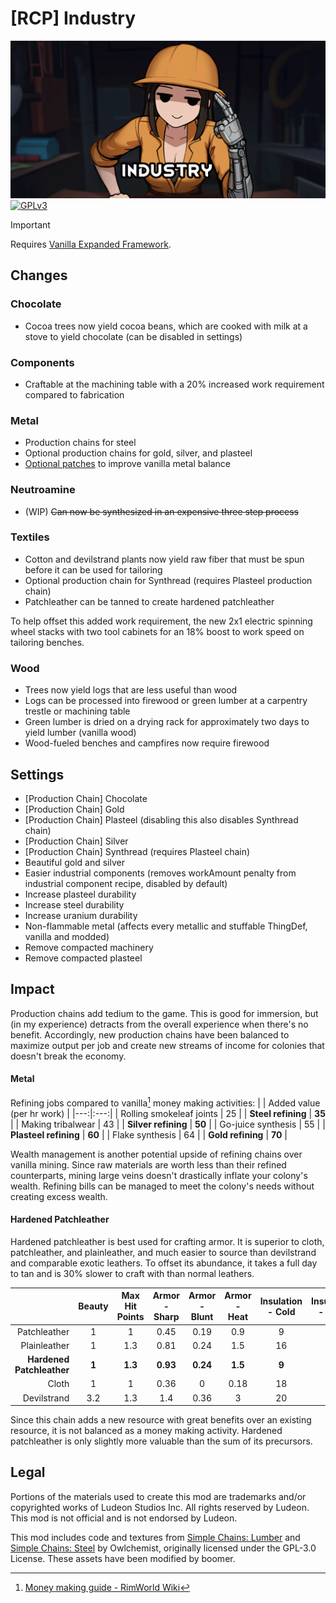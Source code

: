 <!--[![GPLv3][badge-license]](https://www.gnu.org/licenses/gpl-3.0) -->
[badge-license]: https://img.shields.io/badge/License-GPLv3-lightgray
<!--![Supports Royalty][badge-dlc-royalty] supports Royalty DLC-->
[badge-dlc-royalty]: https://img.shields.io/badge/DLC-Royalty-gold
<!--![Supports Ideology][badge-dlc-ideology] supports Ideology DLC-->
[badge-dlc-ideology]: https://img.shields.io/badge/DLC-Ideology-indianred
<!--![Supports Biotech][badge-dlc-biotech] supports Biotech DLC-->
[badge-dlc-biotech]: https://img.shields.io/badge/DLC-Biotech-mediumturquoise
<!--![Supports Anomaly][badge-dlc-anomaly] supports Anomaly DLC-->
[badge-dlc-anomaly]: https://img.shields.io/badge/DLC-Anomaly-darkseagreen

# [RCP] Industry
![](About/Preview.png)\
[![GPLv3][badge-license]](https://www.gnu.org/licenses/gpl-3.0)

> [!IMPORTANT]
> Requires [Vanilla Expanded Framework](https://steamcommunity.com/sharedfiles/filedetails/?id=2023507013).

## Changes
### Chocolate
- Cocoa trees now yield cocoa beans, which are cooked with milk at a stove to yield chocolate (can be disabled in settings)

### Components
- Craftable at the machining table with a 20% increased work requirement compared to fabrication

### Metal
- Production chains for steel
- Optional production chains for gold, silver, and plasteel
- [Optional patches](#settings) to improve vanilla metal balance

### Neutroamine
- (WIP) ~~Can now be synthesized in an expensive three step process~~

### Textiles
- Cotton and devilstrand plants now yield raw fiber that must be spun before it can be used for tailoring
- Optional production chain for Synthread (requires Plasteel production chain)
- Patchleather can be tanned to create hardened patchleather

To help offset this added work requirement, the new 2x1 electric spinning wheel stacks with two tool cabinets for an 18% boost to work speed on tailoring benches.

### Wood
- Trees now yield logs that are less useful than wood
- Logs can be processed into firewood or green lumber at a carpentry trestle or machining table
- Green lumber is dried on a drying rack for approximately two days to yield lumber (vanilla wood)
- Wood-fueled benches and campfires now require firewood

## Settings
- [Production Chain] Chocolate
- [Production Chain] Gold
- [Production Chain] Plasteel (disabling this also disables Synthread chain)
- [Production Chain] Silver 
- [Production Chain] Synthread (requires Plasteel chain)
- Beautiful gold and silver
- Easier industrial components (removes workAmount penalty from industrial component recipe, disabled by default)
- Increase plasteel durability
- Increase steel durability
- Increase uranium durability
- Non-flammable metal (affects every metallic and stuffable ThingDef, vanilla and modded)
- Remove compacted machinery
- Remove compacted plasteel

## Impact
Production chains add tedium to the game. This is good for immersion, but (in my experience) detracts from the overall experience when there's no benefit. Accordingly, new production chains have been balanced to maximize output per job and create new streams of income for colonies that doesn't break the economy.

#### Metal
Refining jobs compared to vanilla[^1] money making activities:
|  | Added value (per hr work) |
|---:|:---:|
| Rolling smokeleaf joints | 25 |
| **Steel refining** | **35** |
| Making tribalwear | 43 |
| **Silver refining** | **50** |
| Go-juice synthesis | 55 |
| **Plasteel refining** | **60** |
| Flake synthesis | 64 |
| **Gold refining** | **70** |

Wealth management is another potential upside of refining chains over vanilla mining. Since raw materials are worth less than their refined counterparts, mining large veins doesn't drastically inflate your colony's wealth. Refining bills can be managed to meet the colony's needs without creating excess wealth.

#### Hardened Patchleather
Hardened patchleather is best used for crafting armor. It is superior to cloth, patchleather, and plainleather, and much easier to source than devilstrand and comparable exotic leathers. To offset its abundance, it takes a full day to tan and is 30% slower to craft with than normal leathers.

|  | Beauty | Max Hit Points | Armor - Sharp | Armor - Blunt | Armor - Heat | Insulation - Cold | Insulation - Heat | Market Value |
|---:|:---:|:---:|:---:|:---:|:---:|:---:|:---:|:---:|
| Patchleather | 1 | 1 | 0.45 | 0.19 | 0.9 | 9 | 9 | 1.5 |
| Plainleather | 1 | 1.3 | 0.81 | 0.24 | 1.5 | 16 | 16 | 2.1 |
| **Hardened Patchleather** | **1** | **1.3** | **0.93** | **0.24** | **1.5** | **9** | **9** | **1.8** |
| Cloth | 1 | 1 | 0.36 | 0 | 0.18 | 18 | 18 | 1.5 |
| Devilstrand | 3.2 | 1.3 | 1.4 | 0.36 | 3 | 20 | 24 | 5.5 |

Since this chain adds a new resource with great benefits over an existing resource, it is not balanced as a money making activity. Hardened patchleather is only slightly more valuable than the sum of its precursors.

## Legal
Portions of the materials used to create this mod are trademarks and/or copyrighted works of Ludeon Studios Inc. All rights reserved by Ludeon. This mod is not official and is not endorsed by Ludeon.

This mod includes code and textures from [Simple Chains: Lumber](https://github.com/Owlchemist/simple-chains-lumber) and [Simple Chains: Steel](https://github.com/Owlchemist/simple-chains-steel) by Owlchemist, originally licensed under the GPL-3.0 License. These assets have been modified by boomer.

[^1]: [Money making guide - RimWorld Wiki](https://rimworldwiki.com/wiki/Money_making_guide)
[^2]: Also requires 3 iron ore (12 for bulk).
